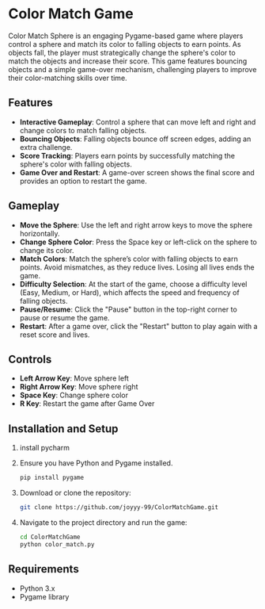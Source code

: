 # Color Match Game

Color Match Sphere is an engaging Pygame-based game where players control a sphere and match its color to falling objects to earn points. As objects fall, the player must strategically change the sphere's color to match the objects and increase their score. This game features bouncing objects and a simple game-over mechanism, challenging players to improve their color-matching skills over time.

## Features
- **Interactive Gameplay**: Control a sphere that can move left and right and change colors to match falling objects.
- **Bouncing Objects**: Falling objects bounce off screen edges, adding an extra challenge.
- **Score Tracking**: Players earn points by successfully matching the sphere's color with falling objects.
- **Game Over and Restart**: A game-over screen shows the final score and provides an option to restart the game.

## Gameplay
- **Move the Sphere**: Use the left and right arrow keys to move the sphere horizontally.
- **Change Sphere Color**: Press the Space key or left-click on the sphere to change its color.
- **Match Colors**: Match the sphere’s color with falling objects to earn points. Avoid mismatches, as they reduce lives. Losing all lives ends the game.
- **Difficulty Selection**: At the start of the game, choose a difficulty level (Easy, Medium, or Hard), which affects the speed and frequency of falling objects.
- **Pause/Resume**: Click the "Pause" button in the top-right corner to pause or resume the game.
- **Restart**: After a game over, click the "Restart" button to play again with a reset score and lives.

## Controls
- **Left Arrow Key**: Move sphere left
- **Right Arrow Key**: Move sphere right
- **Space Key**: Change sphere color
- **R Key**: Restart the game after Game Over

## Installation and Setup
1. install pycharm

2. Ensure you have Python and Pygame installed.
   ```bash
   pip install pygame
   ```
3. Download or clone the repository:
   ```bash
   git clone https://github.com/joyyy-99/ColorMatchGame.git
   ```
4. Navigate to the project directory and run the game:
   ```bash
   cd ColorMatchGame
   python color_match.py
   ```

## Requirements
- Python 3.x
- Pygame library



